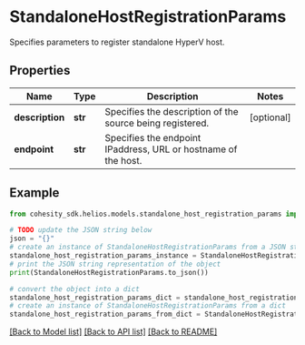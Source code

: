 # StandaloneHostRegistrationParams

Specifies parameters to register standalone HyperV host.

## Properties

Name | Type | Description | Notes
------------ | ------------- | ------------- | -------------
**description** | **str** | Specifies the description of the source being registered. | [optional] 
**endpoint** | **str** | Specifies the endpoint IPaddress, URL or hostname of the host. | 

## Example

```python
from cohesity_sdk.helios.models.standalone_host_registration_params import StandaloneHostRegistrationParams

# TODO update the JSON string below
json = "{}"
# create an instance of StandaloneHostRegistrationParams from a JSON string
standalone_host_registration_params_instance = StandaloneHostRegistrationParams.from_json(json)
# print the JSON string representation of the object
print(StandaloneHostRegistrationParams.to_json())

# convert the object into a dict
standalone_host_registration_params_dict = standalone_host_registration_params_instance.to_dict()
# create an instance of StandaloneHostRegistrationParams from a dict
standalone_host_registration_params_from_dict = StandaloneHostRegistrationParams.from_dict(standalone_host_registration_params_dict)
```
[[Back to Model list]](../README.md#documentation-for-models) [[Back to API list]](../README.md#documentation-for-api-endpoints) [[Back to README]](../README.md)


